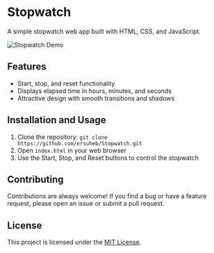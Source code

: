 # Stopwatch

A simple stopwatch web app built with HTML, CSS, and JavaScript.

![Stopwatch Demo](https://github.com/ersuheb/Stopwatch/assets/81223989/fab5f583-51a1-4eba-a354-6521ca2914b9)


## Features

- Start, stop, and reset functionality
- Displays elapsed time in hours, minutes, and seconds
- Attractive design with smooth transitions and shadows

## Installation and Usage

1. Clone the repository: `git clone https://github.com/ersuheb/Stopwatch.git`
2. Open `index.html` in your web browser
3. Use the Start, Stop, and Reset buttons to control the stopwatch

## Contributing

Contributions are always welcome! If you find a bug or have a feature request, please open an issue or submit a pull request.

## License

This project is licensed under the [MIT License](./LICENSE).
